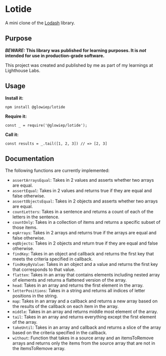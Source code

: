 # Lotide

A mini clone of the [Lodash](https://lodash.com) library.

## Purpose

**_BEWARE:_ This library was published for learning purposes. It is _not_ intended for use in production-grade software.**

This project was created and published by me as part of my learnings at Lighthouse Labs. 

## Usage

**Install it:**

`npm install @glowiep/lotide`

**Require it:**

`const _ = require('@glowiep/lotide');`

**Call it:**

`const results = _.tail([1, 2, 3]) // => [2, 3]`

## Documentation

The following functions are currently implemented:

* `assertArraysEqual`: Takes in 2 values and asserts whether two arrays are equal.
* `assertEqual`: Takes in 2 values and returns true if they are equal and false otherwise.
* `assertObjectsEqual`: Takes in 2 objects and asserts whether two arrays are equal.
* `countLetters`: Takes in a sentence and returns a count of each of the letters in the sentence. 
* `countOnly`: Takes in a collection of items and returns a specific subset of those items.
* `eqArrays`: Takes in 2 arrays and returns true if the arrays are equal and false otherwise.
* `eqObjects`: Takes in 2 objects and return true if they are equal and false otherwise.
* `findKey`: Takes in an object and callback and returns the first key that meets the criteria specified in callback.
* `findKeyByValue`: Takes in an object and a value and returns the first key that corresponds to that value.
* `flatten`: Takes in an array that contains elements including nested array of elements and returns a flattened version of the array.
* `head`: Takes in an array and returns the first element in the array.
* `letterPositions`: Takes in a string and returns all indices of letter positions in the string.
* `map`: Takes in an array and a callback and returns a new array based on the results of the callback on each item in the array.
* `middle`: Takes in an array and returns middle most element of the array.
* `tail`: Takes in an array and returns everything except the first element of the array.
* `takeUntil`: Takes in an array and callback and returns a slice of the array based on the criteria specified in the callback.
* `without`: Function that takes in a source array and an itemsToRemove arrays and returns only the items from the source array that are not in the itemsToRemove array.